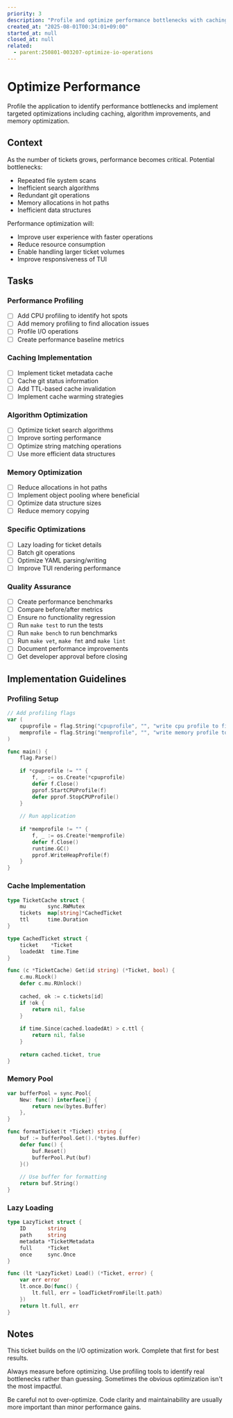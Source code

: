 ```yaml
---
priority: 3
description: "Profile and optimize performance bottlenecks with caching and algorithm improvements"
created_at: "2025-08-01T00:34:01+09:00"
started_at: null
closed_at: null
related:
  - parent:250801-003207-optimize-io-operations
---
```


# Optimize Performance

Profile the application to identify performance bottlenecks and implement targeted optimizations including caching, algorithm improvements, and memory optimization.

## Context

As the number of tickets grows, performance becomes critical. Potential bottlenecks:
- Repeated file system scans
- Inefficient search algorithms
- Redundant git operations
- Memory allocations in hot paths
- Inefficient data structures

Performance optimization will:
- Improve user experience with faster operations
- Reduce resource consumption
- Enable handling larger ticket volumes
- Improve responsiveness of TUI

## Tasks

### Performance Profiling
- [ ] Add CPU profiling to identify hot spots
- [ ] Add memory profiling to find allocation issues
- [ ] Profile I/O operations
- [ ] Create performance baseline metrics

### Caching Implementation
- [ ] Implement ticket metadata cache
- [ ] Cache git status information
- [ ] Add TTL-based cache invalidation
- [ ] Implement cache warming strategies

### Algorithm Optimization
- [ ] Optimize ticket search algorithms
- [ ] Improve sorting performance
- [ ] Optimize string matching operations
- [ ] Use more efficient data structures

### Memory Optimization
- [ ] Reduce allocations in hot paths
- [ ] Implement object pooling where beneficial
- [ ] Optimize data structure sizes
- [ ] Reduce memory copying

### Specific Optimizations
- [ ] Lazy loading for ticket details
- [ ] Batch git operations
- [ ] Optimize YAML parsing/writing
- [ ] Improve TUI rendering performance

### Quality Assurance
- [ ] Create performance benchmarks
- [ ] Compare before/after metrics
- [ ] Ensure no functionality regression
- [ ] Run `make test` to run the tests
- [ ] Run `make bench` to run benchmarks
- [ ] Run `make vet`, `make fmt` and `make lint`
- [ ] Document performance improvements
- [ ] Get developer approval before closing

## Implementation Guidelines

### Profiling Setup
```go
// Add profiling flags
var (
    cpuprofile = flag.String("cpuprofile", "", "write cpu profile to file")
    memprofile = flag.String("memprofile", "", "write memory profile to file")
)

func main() {
    flag.Parse()
    
    if *cpuprofile != "" {
        f, _ := os.Create(*cpuprofile)
        defer f.Close()
        pprof.StartCPUProfile(f)
        defer pprof.StopCPUProfile()
    }
    
    // Run application
    
    if *memprofile != "" {
        f, _ := os.Create(*memprofile)
        defer f.Close()
        runtime.GC()
        pprof.WriteHeapProfile(f)
    }
}
```

### Cache Implementation
```go
type TicketCache struct {
    mu       sync.RWMutex
    tickets  map[string]*CachedTicket
    ttl      time.Duration
}

type CachedTicket struct {
    ticket    *Ticket
    loadedAt  time.Time
}

func (c *TicketCache) Get(id string) (*Ticket, bool) {
    c.mu.RLock()
    defer c.mu.RUnlock()
    
    cached, ok := c.tickets[id]
    if !ok {
        return nil, false
    }
    
    if time.Since(cached.loadedAt) > c.ttl {
        return nil, false
    }
    
    return cached.ticket, true
}
```

### Memory Pool
```go
var bufferPool = sync.Pool{
    New: func() interface{} {
        return new(bytes.Buffer)
    },
}

func formatTicket(t *Ticket) string {
    buf := bufferPool.Get().(*bytes.Buffer)
    defer func() {
        buf.Reset()
        bufferPool.Put(buf)
    }()
    
    // Use buffer for formatting
    return buf.String()
}
```

### Lazy Loading
```go
type LazyTicket struct {
    ID       string
    path     string
    metadata *TicketMetadata
    full     *Ticket
    once     sync.Once
}

func (lt *LazyTicket) Load() (*Ticket, error) {
    var err error
    lt.once.Do(func() {
        lt.full, err = loadTicketFromFile(lt.path)
    })
    return lt.full, err
}
```

## Notes

This ticket builds on the I/O optimization work. Complete that first for best results.

Always measure before optimizing. Use profiling tools to identify real bottlenecks rather than guessing. Sometimes the obvious optimization isn't the most impactful.

Be careful not to over-optimize. Code clarity and maintainability are usually more important than minor performance gains.